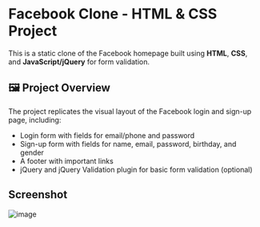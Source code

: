 # Facebook Clone - HTML & CSS Project
         
This is a static clone of the Facebook homepage built using **HTML**, **CSS**, and **JavaScript/jQuery** for form validation.


## 🖼️ Project Overview
 
The project replicates the visual layout of the Facebook login and sign-up page, including:
- Login form with fields for email/phone and password
- Sign-up form with fields for name, email, password, birthday, and gender
- A footer with important links
- jQuery and jQuery Validation plugin for basic form validation (optional)


## Screenshot

![image](https://github.com/user-attachments/assets/67ecda99-5b06-420e-bf5c-a5f2bc7fc561)




